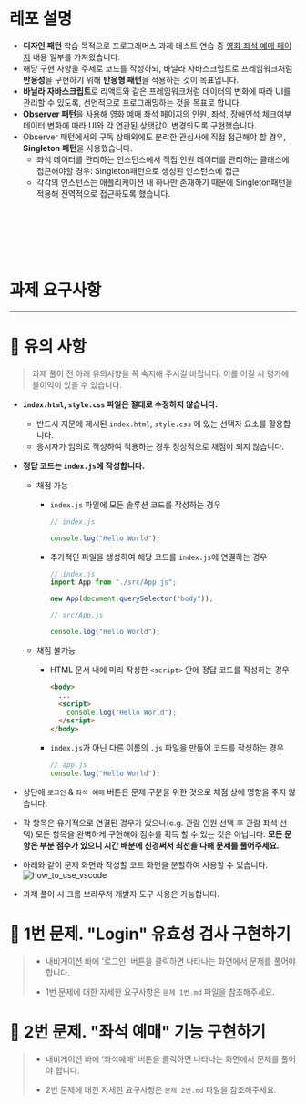 # 레포 설명

- **디자인 패턴** 학습 목적으로 프로그래머스 과제 테스트 연습 중 [영화 좌석 예매 페이지](https://school.programmers.co.kr/skill_check_assignments/496) 내용 일부를 가져왔습니다.
- 해당 구현 사항을 주제로 코드를 작성하되, 바닐라 자바스크립트로 프레임워크처럼 **반응성**을 구현하기 위해 **반응형 패턴**을 적용하는 것이 목표입니다.
- **바닐라 자바스크립트**로 리액트와 같은 프레임워크처럼 데이터의 변화에 따라 UI를 관리할 수 있도록, 선언적으로 프로그래밍하는 것을 목표로 합니다.
- **Observer 패턴**을 사용해 영화 예매 좌석 페이지의 인원, 좌석, 장애인석 체크여부 데이터 변화에 따라 UI와 각 연관된 상탯값이 변경되도록 구현했습니다.
- Observer 패턴에서의 구독 상태외에도 분리한 관심사에 직접 접근해야 할 경우, **Singleton 패턴**을 사용했습니다.
  - 좌석 데이터를 관리하는 인스턴스에서 직접 인원 데이터를 관리하는 클래스에 접근해야할 경우: Singleton패턴으로 생성된 인스턴스에 접근
  - 각각의 인스턴스는 애플리케이션 내 하나만 존재하기 때문에 Singleton패턴을 적용해 전역적으로 접근하도록 했습니다.

<br>
<br>
<br>
<br>
<br>

# 과제 요구사항

---

# 📌 유의 사항

> 과제 풀이 전 아래 유의사항을 꼭 숙지해 주시길 바랍니다. 이를 어길 시 평가에 불이익이 있을 수 있습니다.

- **`index.html`, `style.css` 파일은 절대로 수정하지 않습니다.**

  - 반드시 지문에 제시된 `index.html`, `style.css` 에 있는 선택자 요소를 활용합니다.
  - 응시자가 임의로 작성하여 적용하는 경우 정상적으로 채점이 되지 않습니다.

- **정답 코드는 `index.js`에 작성합니다.**

  - 채점 가능

    - `index.js` 파일에 모든 솔루션 코드를 작성하는 경우

      ```javascript
      // index.js

      console.log("Hello World");
      ```

    - 추가적인 파일을 생성하여 해당 코드를 `index.js`에 연결하는 경우

      ```javascript
      // index.js
      import App from "./src/App.js";

      new App(document.querySelector("body"));
      ```

      ```javascript
      // src/App.js

      console.log("Hello World");
      ```

  - 채점 불가능

    - HTML 문서 내에 미리 작성한 `<script>` 안에 정답 코드를 작성하는 경우
      ```html
      <body>
        ...
        <script>
          console.log("Hello World");
        </script>
      </body>
      ```
    - `index.js`가 아닌 다른 이름의 `.js` 파일을 만들어 코드를 작성하는 경우

      ```javascript
      // app.js
      console.log("Hello World");
      ```

- 상단에 `로그인` & `좌석 예매` 버튼은 문제 구분을 위한 것으로 채점 상에 영향을 주지 않습니다.
- 각 항목은 유기적으로 연결된 경우가 있으나(e.g. 관람 인원 선택 후 관람 좌석 선택) 모든 항목을 완벽하게 구현해야 점수를 획득 할 수 있는 것은 아닙니다. **모든 문항은 부분 점수가 있으니 시간 배분에 신경써서 최선을 다해 문제를 풀어주세요.**
- 아래와 같이 문제 화면과 작성할 코드 화면을 분할하여 사용할 수 있습니다.
  ![how_to_use_vscode](https://user-images.githubusercontent.com/91870252/222297816-eee5042f-f8f2-4b27-a9bb-cf52d11ec505.gif)
- 과제 풀이 시 크롬 브라우저 개발자 도구 사용은 가능합니다.

# 📌 1번 문제. "Login" 유효성 검사 구현하기

> - 내비게이션 바에 '로그인' 버튼을 클릭하면 나타나는 화면에서 문제를 풀어야 합니다.
>
> - 1번 문제에 대한 자세한 요구사항은 `문제 1번.md` 파일을 참조해주세요.

# 📌 2번 문제. "좌석 예매" 기능 구현하기

> - 내비게이션 바에 '좌석예매' 버튼을 클릭하면 나타나는 화면에서 문제를 풀어야 합니다.
>
> - 2번 문제에 대한 자세한 요구사항은 `문제 2번.md` 파일을 참조해주세요.
